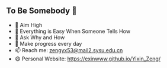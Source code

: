 ## To Be Somebody 👋

- 🔭 Aim High
- 🤔 Everything is Easy When Someone Tells How
- 💬 Ask Why and How
- :muscle: Make progress every day
- 📫 Reach me: zengyx53@mail2.sysu.edu.cn
- 😄 Personal Website: https://exinwww.github.io/Yixin_Zeng/
<!--
**Exinwww/Exinwww** is a ✨ _special_ ✨ repository because its `README.md` (this file) appears on your GitHub profile.

Here are some ideas to get you started:

- 🔭 I’m currently working on ...
- 🌱 I’m currently learning ...
- 👯 I’m looking to collaborate on ...
- 🤔 I’m looking for help with ...
- 💬 Ask me about ...
- 📫 How to reach me: ...
- 😄 Pronouns: ...
- ⚡ Fun fact: ...
-->
